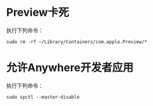 # Preview卡死

执行下列命令：

```
sudo rm -rf ~/Library/Containers/com.apple.Preview/*
```

# 允许Anywhere开发者应用

执行下列命令：

```
sudo spctl --master-disable
```

